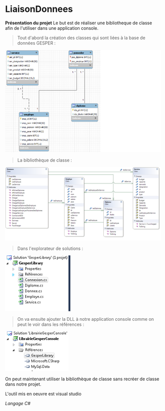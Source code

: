 # LiaisonDonnees

**Présentation du projet**
Le but est de réaliser une bibliotheque de classe afin de l'utiliser dans une application console.

>Tout d'abord la création des classes qui sont liées à la base de données GESPER :

![alt text](https://github.com/clurgen/LiaisonDonnees/blob/master/BdGesper.png)

>La bibliothèque de classe :

![alt text](https://github.com/clurgen/LiaisonDonnees/blob/master/DiagrammeDeClasseGesper.png)

>Dans l'explorateur de solutions :

![alt text](https://github.com/clurgen/LiaisonDonnees/blob/master/BiblioClasse.PNG)

>On va ensuite ajouter la DLL à notre application console comme on peut le voir dans les références :

![alt text](https://github.com/clurgen/LiaisonDonnees/blob/master/Reference.PNG)

On peut maintenant utiliser la bibliothèque de classe sans recréer de classe dans notre projet.

L'outil mis en oeuvre est visual studio

*Langage C#*
